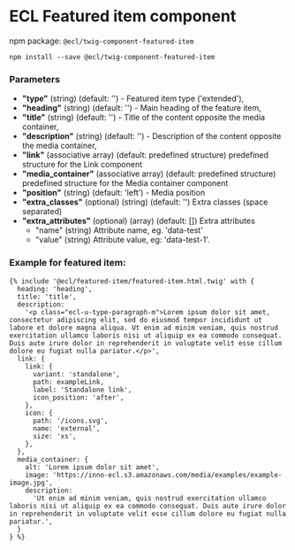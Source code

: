 # ECL Featured item component

npm package: `@ecl/twig-component-featured-item`

```shell
npm install --save @ecl/twig-component-featured-item
```

### Parameters

- **"type"** (string) (default: '') - Featured item type ('extended'),
- **"heading"** (string) (default: '') - Main heading of the feature item,
- **"title"** (string) (default: '') - Title of the content opposite the media container,
- **"description"** (string) (default: '') - Description of the content opposite the media container,
- **"link"** (associative array) (default: predefined structure) predefined structure for the Link component
- **"media_container"** (associative array) (default: predefined structure) predefined structure for the Media container component
- **"position"** (string) (default: 'left') - Media position
- **"extra_classes"** (optional) (string) (default: '') Extra classes (space separated)
- **"extra_attributes"** (optional) (array) (default: []) Extra attributes
  - "name" (string) Attribute name, eg. 'data-test'
  - "value" (string) Attribute value, eg: 'data-test-1'.

### Example for featured item:

<!-- prettier-ignore -->
```twig
{% include '@ecl/featured-item/featured-item.html.twig' with { 
  heading: 'heading', 
  title: 'title', 
  description: 
    '<p class="ecl-u-type-paragraph-m">Lorem ipsum dolor sit amet, consectetur adipiscing elit, sed do eiusmod tempor incididunt ut labore et dolore magna aliqua. Ut enim ad minim veniam, quis nostrud exercitation ullamco laboris nisi ut aliquip ex ea commodo consequat. Duis aute irure dolor in reprehenderit in voluptate velit esse cillum dolore eu fugiat nulla pariatur.</p>', 
  link: { 
    link: { 
      variant: 'standalone', 
      path: exampleLink, 
      label: 'Standalone link', 
      icon_position: 'after', 
    }, 
    icon: { 
      path: '/icons.svg', 
      name: 'external', 
      size: 'xs', 
    }, 
  }, 
  media_container: { 
    alt: 'Lorem ipsum dolor sit amet', 
    image: 'https://inno-ecl.s3.amazonaws.com/media/examples/example-image.jpg', 
    description: 
      'Ut enim ad minim veniam, quis nostrud exercitation ullamco laboris nisi ut aliquip ex ea commodo consequat. Duis aute irure dolor in reprehenderit in voluptate velit esse cillum dolore eu fugiat nulla pariatur.', 
  } 
} %} 
```
